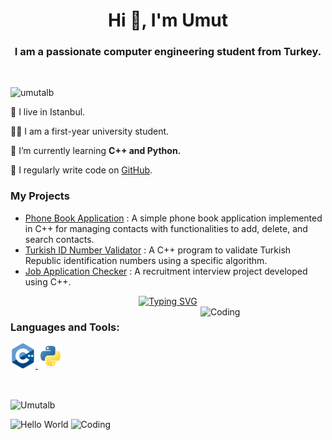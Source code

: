 <h1 align="center">Hi 👋, I'm Umut</h1>
<h3 align="center">I am a passionate computer engineering student from Turkey.</h3>
&nbsp;&nbsp;&nbsp;&nbsp;
<p align="left">
  <img src="https://komarev.com/ghpvc/?username=umutalb&label=Profile%20views&color=0e75b6&style=flat" alt="umutalb" />
</p>

🌉 I live in Istanbul.

🧑‍🎓 I am a first-year university student.

🌱 I’m currently learning **C++ and Python.**

📝 I regularly write code on [GitHub](https://github.com/Umutalb).

### My Projects
- [Phone Book Application](https://github.com/Umutalb/PhoneBook) : A simple phone book application implemented in C++ for managing contacts with functionalities to add, delete, and search contacts.
- [Turkish ID Number Validator](https://github.com/Umutalb/TurkishIdNumberValidator) : A C++ program to validate Turkish Republic identification numbers using a specific algorithm.
- [Job Application Checker](https://github.com/Umutalb/JobApplicationChecker) : A recruitment interview project developed using C++.
<p align="left"></p>
<div align="center">
  <a href="https://github.com/Umutalb">
    <img src="https://readme-typing-svg.demolab.com?font=Fira+Code&size=28&duration=3000&pause=500&center=true&vCenter=true&width=435&lines=%e2%9c%a8+Umut+Albayrak+%e2%9c%a8;%f0%9f%93%9a+Computer+Engineer+%f0%9f%92%bb;Welcome+To+My+Profile+%f0%9f%91%80" alt="Typing SVG" />
  </a>
</div>
<img src="https://github.com/Umutalb/Umutalb/blob/main/img/EatSleepCodeRepeat.gif" alt="Coding" width="200" height="200" align="right">
<h3 align="left">Languages and Tools:</h3>
<p align="left">
  <a href="https://www.w3schools.com/cpp/" target="_blank" rel="noreferrer">
    <img src="https://raw.githubusercontent.com/devicons/devicon/master/icons/cplusplus/cplusplus-original.svg" alt="cplusplus" width="40" height="40"/>
  </a>
  <a href="https://www.python.org" target="_blank" rel="noreferrer">
    <img src="https://raw.githubusercontent.com/devicons/devicon/master/icons/python/python-original.svg" alt="python" width="40" height="40"/>
  </a>
</p>
&nbsp;&nbsp;&nbsp;&nbsp;
<p align="left">
  <img align="center" src="https://github-readme-stats.vercel.app/api/top-langs/?username=Umutalb&theme=material-palenight&hide_border=false&include_all_commits=false&count_private=false&layout=compact" alt="Umutalb" />
</p>
<p align="left">
  <img src="https://media.giphy.com/media/h408T6Y5GfmXBKW62l/giphy.gif" alt="Hello World" width="300" />
  <img src="https://media.giphy.com/media/bGgsc5mWoryfgKBx1u/giphy.gif" alt="Coding" width="300" />
</p>
